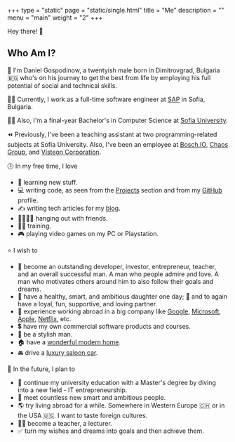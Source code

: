 +++
type = "static"
page = "static/single.html"
title = "Me"
description = ""
menu = "main"
weight = "2"
+++

Hey there! 👋

## Who Am I?

🏃 I'm Daniel Gospodinow, a twentyish male born in Dimitrovgrad, Bulgaria 🇧🇬 who's on his journey to get the best from life by employing his full potential of social and technical skills.

🧑‍💻 Currently, I work as a full-time software engineer at [SAP](https://www.sap.com/) in Sofia, Bulgaria. 

👨‍🎓 Also, I'm a final-year Bachelor's in Computer Science at [Sofia University](https://www.uni-sofia.bg/).

⏪ Previously, I've been a teaching assistant at two programming-related subjects at Sofia University. Also, I've been an employee at [Bosch.IO](https://bosch.io/), [Chaos Group](https://www.chaosgroup.com/), and [Visteon Corporation](https://www.visteon.com/).

🕒 In my free time, I love
- 📖 learning new stuff.
- 💻 writing code, as seen from the [Projects](../projects) section and from my [GitHub](https://github.com/danielgospodinow) profile.
- ✍️ writing tech articles for my [blog](https://medium.com/@danielgospodinow).
- 👨‍👩‍👧‍👦 hanging out with friends.
- 🏃‍♂️ training.
- 🎮 playing video games on my PC or Playstation.

⭐ I wish to
- 🤵 become an outstanding developer, investor, entrepreneur, teacher, and an overall successful man. A man who people admire and love. A man who motivates others around him to also follow their goals and dreams.
- 👧 have a healthy, smart, and ambitious daughter one day; 👩 and to again have a loyal, fun, supportive, and loving partner.
- 🏢 experience working abroad in a big company like [Google](https://developers.google.com/), [Microsoft](https://www.microsoft.com/), [Apple](https://www.apple.com/), [Netflix](https://www.netflix.com/), etc.
- 💲 have my own commercial software products and courses.
- 👞 be a stylish man.
- 🏠 have a [wonderful modern home](https://i.pinimg.com/originals/29/8d/f1/298df1cac168231b7572f2b4e75a269c.jpg).
- 🚘 drive a [luxury saloon car](https://www.mercedes-benz.com/en/mbsocialcar/mbsocialcar-s-class/_jcr_content/root/slider_4/sliderchilditems/slideritem_3/image/MQ7-0-image-20190114134133/04-mercedes-benz-vehicles-mbsocialcar-v-222-s-class-3400x1440.jpeg).

🔮 In the future, I plan to
- 💼 continue my university education with a Master's degree by diving into a new field - IT entrepreneurship.
- 👬 meet countless new smart and ambitious people.
- 🌎 try living abroad for a while. Somewhere in Western Europe 🇨🇭 or in the USA 🇺🇸. I want to taste foreign cultures.
- 👨‍🏫 become a teacher, a lecturer.
- ✅ turn my wishes and dreams into goals and then achieve them.
